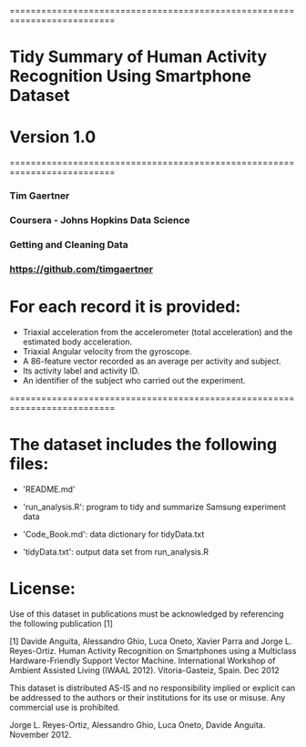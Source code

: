 ==========================================================================

# Tidy Summary of Human Activity Recognition Using Smartphone Dataset 
# Version 1.0

==========================================================================

### Tim Gaertner
### Coursera - Johns Hopkins Data Science
### Getting and Cleaning Data
### https://github.com/timgaertner

For each record it is provided:
==========================================================================

- Triaxial acceleration from the accelerometer (total acceleration) and the estimated body acceleration.
- Triaxial Angular velocity from the gyroscope. 
- A 86-feature vector recorded as an average per activity and subject.
- Its activity label and activity ID. 
- An identifier of the subject who carried out the experiment.

==========================================================================


The dataset includes the following files:
==========================================================================

- 'README.md'

- 'run_analysis.R': program to tidy and summarize Samsung experiment data

- 'Code_Book.md': data dictionary for tidyData.txt

- 'tidyData.txt': output data set from run_analysis.R

License:
========
Use of this dataset in publications must be acknowledged by referencing the following publication [1] 

[1] Davide Anguita, Alessandro Ghio, Luca Oneto, Xavier Parra and Jorge L. Reyes-Ortiz. Human Activity Recognition on Smartphones using a Multiclass Hardware-Friendly Support Vector Machine. International Workshop of Ambient Assisted Living (IWAAL 2012). Vitoria-Gasteiz, Spain. Dec 2012

This dataset is distributed AS-IS and no responsibility implied or explicit can be addressed to the authors or their institutions for its use or misuse. Any commercial use is prohibited.

Jorge L. Reyes-Ortiz, Alessandro Ghio, Luca Oneto, Davide Anguita. November 2012.